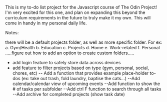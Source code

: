 This is my to-do list project for the Javascript course of The Odin Project! I'm very excited for this one, and plan on expanding this beyond the curriculum requirements in the future to truly make it my own. This will come in handy in my personal daily life.

Notes:

there will be a default projects folder, as well as more specific folder. For ex: a. Gym/Health b. Education c. Projects d. Home e. Work-related f. Personal .....figure out how to add an option to create custom folders.....
- add login feature to safely store data across devices
- add feature to filter projects based on type (gym, personal, social, chores, etc)
-- Add a function that provides example place-holder to-dos (ex: take out trash, fold laundry, baptise the cats...)
--Add calendar/calendar view of upcoming events
--Add function to show the # of tasks per subfolder
--Add ctrl F function to search through all tasks
--Add archive for completed projects (show task date)